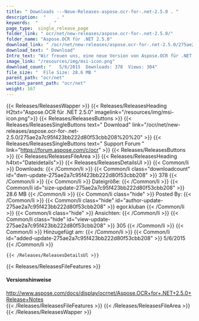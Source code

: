 ```yaml
---
title: " Downloads ---Neue-Releases-aspose.ocr-for-.net-2.5.0 . "
description:  "    . " 
keywords:  "    . " 
page_type:  single_release_page
folder_link: " ocr/net/new-releases/aspose.ocr-for-.net-2.5.0/"
folder_name: "Aspose.OCR für .NET 2.5.0"
download_link: " /ocr/net/new-releases/aspose.ocr-for-.net-2.5.0/275ae2a7c95f423bb222d80f53cbb208"
download_text: " Download"
Intro_text: "Wir freuen uns, eine neue Version von Aspose.OCR für .NET mit folgenden Impr..."
image_link: "/resources/img/msi-icon.png"
download_count: "   5/6/2015  Downloads: 378  Views: 304"
file_size: "  File Size: 28.6 MB "
parent_path: "ocr/net"
section_parent_path: "ocr/net"
weight: 167
---
```


{{< Releases/ReleasesWapper >}}
  {{< Releases/ReleasesHeading H2txt="Aspose.OCR für .NET 2.5.0" imagelink="/resources/img/msi-icon.png">}}
  {{< Releases/ReleasesButtons >}}
    {{< Releases/ReleasesSingleButtons text=" Download" link="/ocr/net/new-releases/aspose.ocr-for-.net-2.5.0/275ae2a7c95f423bb222d80f53cbb208%20%20" >}}
    {{< Releases/ReleasesSingleButtons text=" Support Forum " link="https://forum.aspose.com/c/ocr" >}}
  {{< Releases/ReleasesButtons >}}
  {{< Releases/ReleasesFileArea >}}
    {{< Releases/ReleasesHeading h4txt="Dateidetails">}}
    {{< Releases/ReleasesDetailsUl >}}
            {{< Common/li >}} Downloads: {{< /Common/li >}}
      {{< Common/li class="downloadcount" id="dwn-update-275ae2a7c95f423bb222d80f53cbb208" >}} 378 {{< /Common/li >}}
      {{< Common/li >}} Dateigröße: {{< /Common/li >}}
      {{< Common/li id="size-update-275ae2a7c95f423bb222d80f53cbb208" >}} 28.6 MB {{< /Common/li >}} 
      {{< Common/li  class="hide" >}} Posted By: {{< /Common/li >}} 
      {{< Common/li class="hide" id="author-update-275ae2a7c95f423bb222d80f53cbb208" >}} egor.kluban {{< /Common/li >}}
      {{< Common/li class="hide" >}} Ansichten: {{< /Common/li >}}
      {{< Common/li class="hide" id="view-update-275ae2a7c95f423bb222d80f53cbb208" >}} 305 {{< /Common/li >}}
      {{< Common/li >}} Hinzugefügt am: {{< /Common/li >}}
      {{< Common/li id="added-update-275ae2a7c95f423bb222d80f53cbb208" >}} 5/6/2015 {{< /Common/li >}} 

    {{< /Releases/ReleasesDetailsUl >}}

  {{< Releases/ReleasesFileFeatures >}}
      <h4>Versionshinweise</h4><div> <a href="http://www.aspose.com/docs/display/ocrnet/Aspose.OCR+for+.NET+2.5.0+Release+Notes">http://www.aspose.com/docs/display/ocrnet/Aspose.OCR+for+.NET+2.5.0+Release+Notes</a></div>
  {{< /Releases/ReleasesFileFeatures >}}
 {{< /Releases/ReleasesFileArea >}}
{{< /Releases/ReleasesWapper >}}



